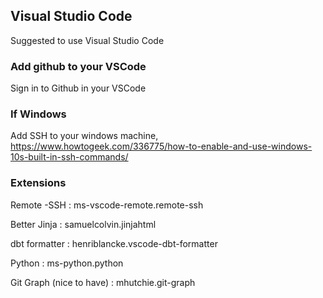 ## Visual Studio Code

Suggested to use Visual Studio Code 

### Add github to your VSCode
Sign in to Github in your VSCode

### If Windows
Add SSH to your windows machine, https://www.howtogeek.com/336775/how-to-enable-and-use-windows-10s-built-in-ssh-commands/ 

### Extensions

Remote -SSH : ms-vscode-remote.remote-ssh

Better Jinja : samuelcolvin.jinjahtml

dbt formatter : henriblancke.vscode-dbt-formatter

Python : ms-python.python

Git Graph (nice to have) : mhutchie.git-graph


